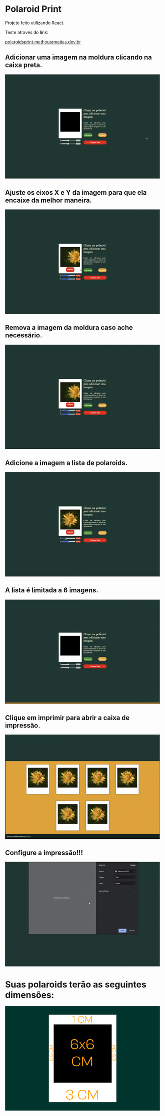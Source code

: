 # Polaroid Print
<p>Projeto feito utilizando React.</p>
<p>Teste através do link:</p>
<p><a href='https://polaroidsprint.matheusrmatias.dev.br/'>polaroidsprint.matheusrmatias.dev.br</a></p>


## Adicionar uma imagem na moldura clicando na caixa preta.
<img src='.images/adicionar.gif'/>

## Ajuste os eixos X e Y da imagem para que ela encaixe da melhor maneira.
<img src='.images/configurar.gif'/>

## Remova a imagem da moldura caso ache necessário.
<img src='.images/limpar.gif'/>

## Adicione a imagem a lista de polaroids.
<img src='.images/adicionar-lista.gif'/>

## A lista é limitada a 6 imagens.
<img src='.images/lista-preenchida.gif'/>

## Clique em imprimir para abrir a caixa de impressão.
<img src='.images/iniciar-impressao.gif'/>

## Configure a impressão!!!
<img src='.images/impressao.gif'/>

# Suas polaroids terão as seguintes dimensões:
<img src='.images/dimensoes.png'/>
